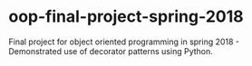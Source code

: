 # oop-final-project-spring-2018
Final project for object oriented programming in spring 2018 - Demonstrated use of decorator patterns using Python.
